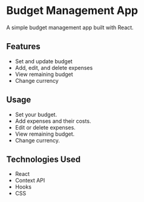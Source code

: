 # Budget Management App

A simple budget management app built with React.

## Features

- Set and update budget
- Add, edit, and delete expenses
- View remaining budget
- Change currency

## Usage

- Set your budget.
- Add expenses and their costs.
- Edit or delete expenses.
- View remaining budget.
- Change currency.

## Technologies Used

- React
- Context API
- Hooks
- CSS
